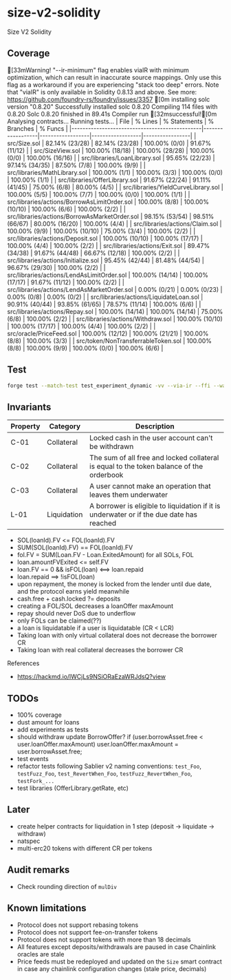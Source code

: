 # size-v2-solidity

Size V2 Solidity

## Coverage

<!-- BEGIN_COVERAGE -->
[33mWarning! "--ir-minimum" flag enables viaIR with minimum optimization, which can result in inaccurate source mappings.
Only use this flag as a workaround if you are experiencing "stack too deep" errors.
Note that "viaIR" is only available in Solidity 0.8.13 and above.
See more:
https://github.com/foundry-rs/foundry/issues/3357
[0m
installing solc version "0.8.20"
Successfully installed solc 0.8.20
Compiling 114 files with 0.8.20
Solc 0.8.20 finished in 89.41s
Compiler run [32msuccessful![0m
Analysing contracts...
Running tests...
| File                                          | % Lines          | % Statements     | % Branches       | % Funcs         |
|-----------------------------------------------|------------------|------------------|------------------|-----------------|
| src/Size.sol                                  | 82.14% (23/28)   | 82.14% (23/28)   | 100.00% (0/0)    | 91.67% (11/12)  |
| src/SizeView.sol                              | 100.00% (18/18)  | 100.00% (28/28)  | 100.00% (0/0)    | 100.00% (16/16) |
| src/libraries/LoanLibrary.sol                 | 95.65% (22/23)   | 97.14% (34/35)   | 87.50% (7/8)     | 100.00% (9/9)   |
| src/libraries/MathLibrary.sol                 | 100.00% (1/1)    | 100.00% (3/3)    | 100.00% (0/0)    | 100.00% (1/1)   |
| src/libraries/OfferLibrary.sol                | 91.67% (22/24)   | 91.11% (41/45)   | 75.00% (6/8)     | 80.00% (4/5)    |
| src/libraries/YieldCurveLibrary.sol           | 100.00% (5/5)    | 100.00% (7/7)    | 100.00% (0/0)    | 100.00% (1/1)   |
| src/libraries/actions/BorrowAsLimitOrder.sol  | 100.00% (8/8)    | 100.00% (10/10)  | 100.00% (6/6)    | 100.00% (2/2)   |
| src/libraries/actions/BorrowAsMarketOrder.sol | 98.15% (53/54)   | 98.51% (66/67)   | 80.00% (16/20)   | 100.00% (4/4)   |
| src/libraries/actions/Claim.sol               | 100.00% (9/9)    | 100.00% (10/10)  | 75.00% (3/4)     | 100.00% (2/2)   |
| src/libraries/actions/Deposit.sol             | 100.00% (10/10)  | 100.00% (17/17)  | 100.00% (4/4)    | 100.00% (2/2)   |
| src/libraries/actions/Exit.sol                | 89.47% (34/38)   | 91.67% (44/48)   | 66.67% (12/18)   | 100.00% (2/2)   |
| src/libraries/actions/Initialize.sol          | 95.45% (42/44)   | 81.48% (44/54)   | 96.67% (29/30)   | 100.00% (2/2)   |
| src/libraries/actions/LendAsLimitOrder.sol    | 100.00% (14/14)  | 100.00% (17/17)  | 91.67% (11/12)   | 100.00% (2/2)   |
| src/libraries/actions/LendAsMarketOrder.sol   | 0.00% (0/21)     | 0.00% (0/23)     | 0.00% (0/8)      | 0.00% (0/2)     |
| src/libraries/actions/LiquidateLoan.sol       | 90.91% (40/44)   | 93.85% (61/65)   | 78.57% (11/14)   | 100.00% (6/6)   |
| src/libraries/actions/Repay.sol               | 100.00% (14/14)  | 100.00% (14/14)  | 75.00% (6/8)     | 100.00% (2/2)   |
| src/libraries/actions/Withdraw.sol            | 100.00% (10/10)  | 100.00% (17/17)  | 100.00% (4/4)    | 100.00% (2/2)   |
| src/oracle/PriceFeed.sol                      | 100.00% (12/12)  | 100.00% (21/21)  | 100.00% (8/8)    | 100.00% (3/3)   |
| src/token/NonTransferrableToken.sol           | 100.00% (8/8)    | 100.00% (9/9)    | 100.00% (0/0)    | 100.00% (6/6)   |
<!-- END_COVERAGE -->

## Test

```bash
forge test --match-test test_experiment_dynamic -vv --via-ir --ffi --watch
```

## Invariants

| Property | Category    | Description                                                                              |
| -------- | ----------- | ---------------------------------------------------------------------------------------- |
| C-01     | Collateral  | Locked cash in the user account can't be withdrawn                                       |
| C-02     | Collateral  | The sum of all free and locked collateral is equal to the token balance of the orderbook |
| C-03     | Collateral  | A user cannot make an operation that leaves them underwater |
| L-01     | Liquidation | A borrower is eligible to liquidation if it is underwater or if the due date has reached |

- SOL(loanId).FV <= FOL(loanId).FV
- SUM(SOL(loanId).FV) == FOL(loanId).FV
- fol.FV = SUM(Loan.FV - Loan.ExitedAmount) for all SOLs, FOL
- loan.amountFVExited <= self.FV
- loan.FV == 0 && isFOL(loan) <==> loan.repaid
- loan.repaid ==> !isFOL(loan)
- upon repayment, the money is locked from the lender until due date, and the protocol earns yield meanwhile
- cash.free + cash.locked ?= deposits
- creating a FOL/SOL decreases a loanOffer maxAmount
- repay should never DoS due to underflow
- only FOLs can be claimed(??)
- a loan is liquidatable if a user is liquidatable (CR < LCR)
- Taking loan with only virtual collateral does not decrease the borrower CR
- Taking loan with real collateral decreases the borrower CR

References

- <https://hackmd.io/lWCjLs9NSiORaEzaWRJdsQ?view>

## TODOs

- 100% coverage
- dust amount for loans
- add experiments as tests
- should withdraw update BorrowOffer? if (user.borrowAsset.free < user.loanOffer.maxAmount) user.loanOffer.maxAmount = user.borrowAsset.free;
- test events
- refactor tests following Sablier v2 naming conventions: `test_Foo`, `testFuzz_Foo`, `test_RevertWhen_Foo`, `testFuzz_RevertWhen_Foo`, `testFork_...`
- test libraries (OfferLibrary.getRate, etc)

## Later

- create helper contracts for liquidation in 1 step (deposit -> liquidate -> withdraw)
- natspec
- multi-erc20 tokens with different CR per tokens

## Audit remarks

- Check rounding direction of `mulDiv`

## Known limitations

- Protocol does not support rebasing tokens
- Protocol does not support fee-on-transfer tokens
- Protocol does not support tokens with more than 18 decimals
- All features except deposits/withdrawals are paused in case Chainlink oracles are stale
- Price feeds must be redeployed and updated on the `Size` smart contract in case any chainlink configuration changes (stale price, decimals)
